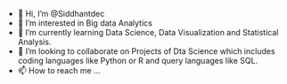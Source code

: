 - 👋 Hi, I’m @Siddhantdec
- 👀 I’m interested in Big data Analytics
- 🌱 I’m currently learning Data Science, Data Visualization and Statistical Analysis.
- 💞️ I’m looking to collaborate on Projects of Dta Science which includes coding languages like Python or R and query languages like SQL.
- 📫 How to reach me ...

<!---
Siddhantdec/Siddhantdec is a ✨ special ✨ repository because its `README.md` (this file) appears on your GitHub profile.
You can click the Preview link to take a look at your changes.
--->
